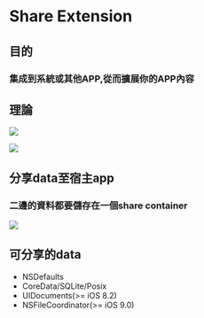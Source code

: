 # Share Extension 

## 目的

### 集成到系統或其他APP,從而擴展你的APP內容

## 理論

![](https://i.imgur.com/30RwncR.png)

![](https://i.imgur.com/kjNRz3K.png)

## 分享data至宿主app

### 二邊的資料都要儲存在一個share container

![](https://i.imgur.com/3vcg54Z.png)

## 可分享的data

- NSDefaults
- CoreData/SQLite/Posix
- UIDocuments(>= iOS 8.2)
- NSFileCoordinator(>= iOS 9.0)
